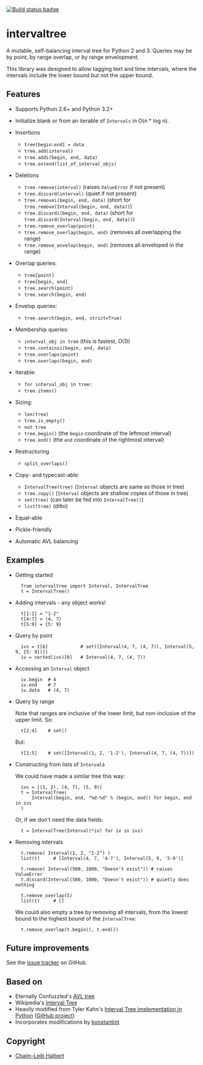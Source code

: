 [![Build status badge][]][build status]

intervaltree
============

A mutable, self-balancing interval tree for Python 2 and 3. Queries may be by 
point, by range overlap, or by range envelopment.

This library was designed to allow tagging text and time intervals, where the
intervals include the lower bound but not the upper bound.

Features
--------

* Supports Python 2.6+ and Python 3.2+
* Initialize blank or from an iterable of `Intervals` in O(n * log n).
* Insertions

  * `tree[begin:end] = data`
  * `tree.add(interval)`
  * `tree.addi(begin, end, data)`
  * `tree.extend(list_of_interval_objs)`

* Deletions

  * `tree.remove(interval)`             (raises `ValueError` if not present)
  * `tree.discard(interval)`            (quiet if not present)
  * `tree.removei(begin, end, data)`    (short for `tree.remove(Interval(begin, end, data))`)
  * `tree.discardi(begin, end, data)`   (short for `tree.discard(Interval(begin, end, data))`)
  * `tree.remove_overlap(point)`
  * `tree.remove_overlap(begin, end)`   (removes all overlapping the range)
  * `tree.remove_envelop(begin, end)`   (removes all enveloped in the range)

* Overlap queries:

  * `tree[point]`
  * `tree[begin, end]`
  * `tree.search(point)`
  * `tree.search(begin, end)`

* Envelop queries:

  * `tree.search(begin, end, strict=True)`

* Membership queries:

  * `interval_obj in tree`              (this is fastest, O(1))
  * `tree.containsi(begin, end, data)`
  * `tree.overlaps(point)`
  * `tree.overlaps(begin, end)`

* Iterable:

  * `for interval_obj in tree:`
  * `tree.items()`

* Sizing:

  * `len(tree)`
  * `tree.is_empty()`
  * `not tree`
  * `tree.begin()`          (the `begin` coordinate of the leftmost interval)
  * `tree.end()`            (the `end` coordinate of the rightmost interval)

* Restructuring

  * `split_overlaps()`

* Copy- and typecast-able:

  * `IntervalTree(tree)`    (`Interval` objects are same as those in tree)
  * `tree.copy()`           (`Interval` objects are shallow copies of those in tree)
  * `set(tree)`             (can later be fed into `IntervalTree()`)
  * `list(tree)`            (ditto)

* Equal-able
* Pickle-friendly
* Automatic AVL balancing
    
Examples
--------

* Getting started

        from intervaltree import Interval, IntervalTree
        t = IntervalTree()

* Adding intervals - any object works!

        t[1:2] = "1-2"
        t[4:7] = (4, 7)
        t[5:9] = {5: 9}

* Query by point

        ivs = t[6]            # set([Interval(4, 7, (4, 7)), Interval(5, 9, {5: 9})])
        iv = sorted(ivs)[0]   # Interval(4, 7, (4, 7))
  
* Accessing an `Interval` object

        iv.begin  # 4
        iv.end    # 7
        iv.data   # (4, 7)
  
* Query by range

  Note that ranges are inclusive of the lower limit, but non-inclusive of the
  upper limit. So:

        t[2:4]    # set()

  But:

        t[1:5]    # set([Interval(1, 2, '1-2'), Interval(4, 7, (4, 7))])

* Constructing from lists of `Interval`s

  We could have made a similar tree this way:

        ivs = [(1, 2), (4, 7), (5, 9)]
        t = IntervalTree(
            Interval(begin, end, "%d-%d" % (begin, end)) for begin, end in ivs
        )
   
  Or, if we don't need the data fields:
    
        t = IntervalTree(Interval(*iv) for iv in ivs)

* Removing intervals

        t.remove( Interval(1, 2, "1-2") )
        list(t)     # [Interval(4, 7, '4-7'), Interval(5, 9, '5-9')]
        
        t.remove( Interval(500, 1000, "Doesn't exist")) # raises ValueError
        t.discard(Interval(500, 1000, "Doesn't exist")) # quietly does nothing
        
        t.remove_overlap(5)   
        list(t)     # []

  We could also empty a tree by removing all intervals, from the lowest bound
  to the highest bound of the `IntervalTree`:
  
        t.remove_overlap(t.begin(), t.end())

Future improvements
-------------------

See the [issue tracker][] on GitHub.

Based on
--------

* Eternally Confuzzled's 
[AVL tree][Confuzzled AVL tree]
* Wikipedia's [Interval Tree][Wiki intervaltree]
* Heavily modified from Tyler Kahn's 
  [Interval Tree implementation in Python][Kahn intervaltree]
  ([GitHub project][Kahn intervaltree GH])
* Incorporates modifications by [konstantint][Konstantin intervaltree]

Copyright
---------
* [Chaim-Leib Halbert][GH]

[build status badge]: https://travis-ci.org/chaimleib/intervaltree.svg?branch=master
[build status]: https://travis-ci.org/chaimleib/intervaltree
[GH]: https://github.com/chaimleib/intervaltree
[issue tracker]: https://github.com/chaimleib/intervaltree/issues
[Konstantin intervaltree]: https://github.com/konstantint/PyIntervalTree 
[Confuzzled AVL tree]: http://www.eternallyconfuzzled.com/tuts/datastructures/jsw_tut_avl.aspx
[Wiki intervaltree]: http://en.wikipedia.org/wiki/Interval_tree
[Kahn intervaltree]: http://zurb.com/forrst/posts/Interval_Tree_implementation_in_python-e0K
[Kahn intervaltree GH]: https://github.com/tylerkahn/intervaltree-python
